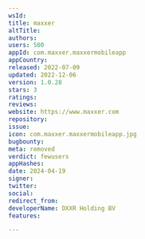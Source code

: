 ```yaml
---
wsId: 
title: maxxer
altTitle: 
authors: 
users: 500
appId: com.maxxer.maxxermobileapp
appCountry: 
released: 2022-07-09
updated: 2022-12-06
version: 1.0.28
stars: 3
ratings: 
reviews: 
website: https://www.maxxer.com
repository: 
issue: 
icon: com.maxxer.maxxermobileapp.jpg
bugbounty: 
meta: removed
verdict: fewusers
appHashes: 
date: 2024-04-19
signer: 
twitter: 
social: 
redirect_from: 
developerName: DXXR Holding BV
features: 

---
```



